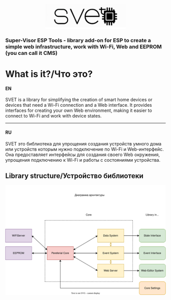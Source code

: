 <p align="center">
  <img src="https://github.com/Lisoveliy/SVET/blob/master/logo-sized.png?raw=true" alt="logotype: SVET" width="50%" height="50%"/>
</p>

### Super-Visor ESP Tools - library add-on for ESP to create a simple web infrastructure, work with Wi-Fi, Web and EEPROM (you can call it CMS)
  
# What is it?/Что это?

#### EN
SVET is a library for simplifying the creation of smart home devices or devices that need a Wi-Fi connection and a Web interface. It provides interfaces for creating your own Web environment, making it easier to connect to Wi-Fi and work with device states.
<hr>

#### RU
SVET это библиотека для упрощения создания устройств умного дома или устройств которым нужно подключение по Wi-Fi и Web-интерфейс. Она предоставляет интерфейсы для создания своего Web окружения, упрощения подключению к Wi-Fi и работы с состояниями устройства.


## Library structure/Устройство библиотеки

<p align="center">
  <img src="https://github.com/Lisoveliy/SVET/blob/master/docs/MainArchitecture.drawio.svg?raw=true" alt="Main Architecture")
</p>
